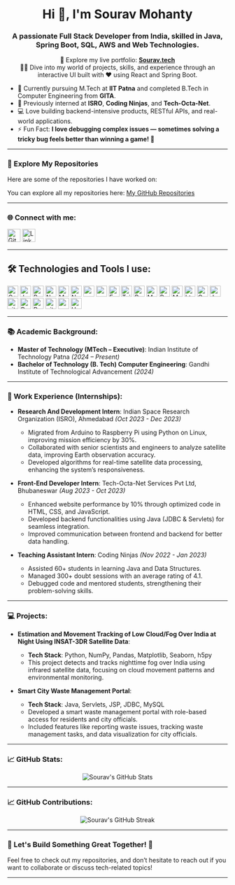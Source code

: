 <h1 align="center">Hi 👋, I'm Sourav Mohanty</h1>
<h3 align="center">A passionate Full Stack Developer from India, skilled in Java, Spring Boot, SQL, AWS and Web Technologies.</h3>


<p align="center">
  🔗 Explore my live portfolio: <strong><a href="https://sourav8908-portfolio.vercel.app/" target="_blank">Sourav.tech</a></strong><br/>
  👨‍💻 Dive into my world of projects, skills, and experience through an interactive UI built with ❤️ using React and Spring Boot.
</p>


- 💼 Currently pursuing M.Tech at **IIT Patna** and completed B.Tech in Computer Engineering from **GITA**.
- 🔬 Previously interned at **ISRO**, **Coding Ninjas**, and **Tech-Octa-Net**.
- 💻 Love building backend-intensive products, RESTful APIs, and real-world applications.
- ⚡ Fun Fact: **I love debugging complex issues — sometimes solving a tricky bug feels better than winning a game! 🎯**

---

### 🔗 Explore My Repositories

Here are some of the repositories I have worked on:

You can explore all my repositories here: [My GitHub Repositories](https://github.com/sourav8908?tab=repositories)

---

### 🌐 Connect with me:

<p><a href="https://sourav8908-portfolio.vercel.app" target="_blank"><img alt="Github" src="https://img.shields.io/badge/Sourav.tech-9146FF.svg?&style=for-the-badge&logo=appveyor&logoColor=white" height="30px" /></a> </a> <a href="https://www.linkedin.com/in/sourav89/" target="_blank"><img alt="LinkedIn" src="https://img.shields.io/badge/linkedin-%230077B5.svg?&style=for-the-badge&logo=linkedin&logoColor=white"  height="30px"/></a> 
</p>


---

## 🛠️ Technologies and Tools I use:

<p>
<img alt="C++" src="https://img.shields.io/badge/C%2B%2B-00599C?style=for-the-badge&logo=c%2B%2B&logoColor=white" height="25px"/>
<img alt="Javascript" src="https://img.shields.io/badge/JavaScript-323330?style=for-the-badge&logo=javascript&logoColor=F7DF1E"  height="25px"/>
<img alt="React" src="https://img.shields.io/badge/React-20232A?style=for-the-badge&logo=react&logoColor=61DAFB" height="25px"/>
<img alt="NextJs" src="https://img.shields.io/badge/Next-black?style=for-the-badge&logo=next.js&logoColor=white" height="25px"/>
<img alt="MongoDB" src="https://img.shields.io/badge/-MongoDB-13aa52?style=flat-square&logo=mongodb&logoColor=white"  height="25px"/>
<img alt="Nodejs" src="https://img.shields.io/badge/-Nodejs-43853d?style=flat-square&logo=Node.js&logoColor=white"  height="25px"/>
<img alt="npm" src="https://img.shields.io/badge/NPM-%23000000.svg?style=for-the-badge&logo=npm&logoColor=white" height="25px"/>
<img alt="redux" src="https://img.shields.io/badge/-Redux-764ABC?style=flat-square&logo=redux&logoColor=white" height="25px"/>
 <img alt="Express" src="https://img.shields.io/badge/express.js-%23404d59.svg?style=for-the-badge&logo=express&logoColor=%2361DAFB" height="25px"/>
<img alt="Tailwidcss" src="https://img.shields.io/badge/Tailwind_CSS-38B2AC?style=for-the-badge&logo=tailwind-css&logoColor=white" height="25px"/>
<img alt="Bootstrap" src="https://img.shields.io/badge/Bootstrap-563D7C?style=for-the-badge&logo=bootstrap&logoColor=white" height="25px"/>
<img alt="Material UI" src="https://img.shields.io/badge/Material--UI-0081CB?style=for-the-badge&logo=material-ui&logoColor=white" height="25px"/>
<img alt="Python" src="https://img.shields.io/badge/Python-14354C?style=for-the-badge&logo=python&logoColor=white" height="25px"/>
<img alt="Markdown" src="https://img.shields.io/badge/Markdown-000000?style=for-the-badge&logo=markdown&logoColor=white"  height="25px"/>
<img alt="html5" src="https://img.shields.io/badge/HTML5-E34F26?style=for-the-badge&logo=html5&logoColor=white" height="25px"/>
<img alt="Css3" src="https://img.shields.io/badge/CSS3-1572B6?style=for-the-badge&logo=css3&logoColor=white" height="25px"/>
<img alt="Jquery" src="https://img.shields.io/badge/jquery-%230769AD.svg?style=for-the-badge&logo=jquery&logoColor=white" height="25px"/>
<img alt="git" src="https://img.shields.io/badge/-Git-F05032?style=flat-square&logo=git&logoColor=white" height="25px"/>
<img alt="Brave browser" src="https://img.shields.io/badge/-Brave_Browser-FB542B?style=flat-square&logo=brave&logoColor=white" height="25px"/>
<img alt="Prettier" src="https://img.shields.io/badge/-Prettier-F7B93E?style=flat-square&logo=prettier&logoColor=white" height="25px"/>
 <img alt="github actions" src="https://img.shields.io/badge/-Github_Actions-2088FF?style=flat-square&logo=github-actions&logoColor=white" height="25px"/>
 <img alt="postman" src="https://img.shields.io/badge/-Postman-00C7B7?style=flat-square&logo=postman&logoColor=white" height="25px"/>
 <img alt="Heroku" src="https://img.shields.io/badge/-Heroku-430098?style=flat-square&logo=heroku&logoColor=white" height="25px"/>
</p>


---

### 📚 Academic Background:

- **Master of Technology (MTech – Executive)**: Indian Institute of Technology Patna *(2024 – Present)*
- **Bachelor of Technology (B. Tech) Computer Engineering**: Gandhi Institute of Technological Advancement *(2024)*

---

### 💼 Work Experience (Internships):

- **Research And Development Intern**: Indian Space Research Organization (ISRO), Ahmedabad *(Oct 2023 - Dec 2023)*
  - Migrated from Arduino to Raspberry Pi using Python on Linux, improving mission efficiency by 30%.
  - Collaborated with senior scientists and engineers to analyze satellite data, improving Earth observation accuracy.
  - Developed algorithms for real-time satellite data processing, enhancing the system’s responsiveness.

- **Front-End Developer Intern**: Tech-Octa-Net Services Pvt Ltd, Bhubaneswar *(Aug 2023 - Oct 2023)*
  - Enhanced website performance by 10% through optimized code in HTML, CSS, and JavaScript.
  - Developed backend functionalities using Java (JDBC & Servlets) for seamless integration.
  - Improved communication between frontend and backend for better data handling.

- **Teaching Assistant Intern**: Coding Ninjas *(Nov 2022 - Jan 2023)*
  - Assisted 60+ students in learning Java and Data Structures.
  - Managed 300+ doubt sessions with an average rating of 4.1.
  - Debugged code and mentored students, strengthening their problem-solving skills.

---

### 💻 Projects:

- **Estimation and Movement Tracking of Low Cloud/Fog Over India at Night Using INSAT-3DR Satellite Data**:
  - **Tech Stack**: Python, NumPy, Pandas, Matplotlib, Seaborn, h5py
  - This project detects and tracks nighttime fog over India using infrared satellite data, focusing on cloud movement patterns and environmental monitoring.

- **Smart City Waste Management Portal**:
  - **Tech Stack**: Java, Servlets, JSP, JDBC, MySQL
  - Developed a smart waste management portal with role-based access for residents and city officials.
  - Included features like reporting waste issues, tracking waste management tasks, and data visualization for city officials.

---

### 📈 GitHub Stats:

<p align="center">
  <img src="https://github-readme-stats.vercel.app/api?username=sourav89&show_icons=true&count_private=true&hide=prs&theme=radical" alt="Sourav's GitHub Stats" />
</p>

---

### 📈 GitHub Contributions:

<p align="center">
  <img src="https://github-readme-streak-stats.herokuapp.com/?user=sourav89&theme=radical" alt="Sourav's GitHub Streak" />
</p>

---

### 📧 Let's Build Something Great Together! 🚀
Feel free to check out my repositories, and don’t hesitate to reach out if you want to collaborate or discuss tech-related topics!

---
